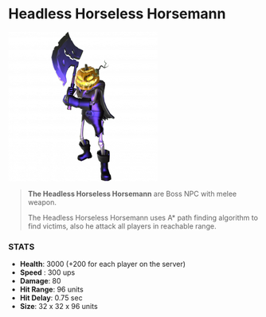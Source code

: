 # Headless Horseless Horsemann

![](../../images/npc/hhh.png)

> **The Headless Horseless Horsemann** are Boss NPC with melee weapon.
>
> The Headless Horseless Horsemann uses A* path finding algorithm to find victims, also he attack all players in reachable range.

### STATS

- **Health**: 3000 (+200 for each player on the server)
- **Speed** : 300 ups
- **Damage**: 80
- **Hit Range**: 96 units
- **Hit Delay**: 0.75 sec
- **Size**: 32 x 32 x 96 units
